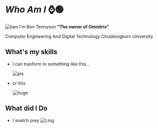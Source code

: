 # *Who Am I* ⌚🟢
![ben](https://static1.colliderimages.com/wordpress/wp-content/uploads/2023/12/ben-10-top-10-aliens.jpg?q=50&fit=crop&w=1100&h=618&dpr=1.5)
I'm Ben Tennyson **"The owner of Omnitrix"** 


Computer Engineering And Digital Technology Chulalongkorn University


## What's my skills
- I can tranform to something like this...
  
  ![pis](https://starlightaustralia.wordpress.com/wp-content/uploads/2010/08/fourarms_act_3.jpg?w=448&h=336)
- or this

  ![huge](https://scontent.fbkk5-3.fna.fbcdn.net/v/t39.30808-6/393356282_731111885512139_7226464920075381645_n.jpg?_nc_cat=105&ccb=1-7&_nc_sid=bd9a62&_nc_ohc=q0YoT2Zl6awQ7kNvgGh6lrN&_nc_ht=scontent.fbkk5-3.fna&oh=00_AYBvPUcGh21S12VPDjYO8aZDKXSZq0DuxLOYJkOfhVomiA&oe=66CDF07F)

## What did I Do
- I snatch prey
![Ling](https://camo.githubusercontent.com/5565b4727ae2bae54bf81969ae786185b2824f032c53b24cb2b0a482d3d6a155/68747470733a2f2f66616374732e6e65742f77702d636f6e74656e742f75706c6f6164732f323032332f31322f31352d626162792d6d6f6e6b65792d66616374732d313730323639373639342e6a7067)

<!--
**mixzky/mixzky** is a ✨ _special_ ✨ repository because its `README.md` (this file) appears on your GitHub profile.



Here are some ideas to get you started:

- 🔭 I’m currently working on ...
- 🌱 I’m currently learning ...
- 👯 I’m looking to collaborate on ...
- 🤔 I’m looking for help with ...
- 💬 Ask me about ...
- 📫 How to reach me: ...
- 😄 Pronouns: ...
- ⚡ Fun fact: ...
-->
